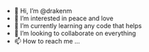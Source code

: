 - 👋 Hi, I’m @drakenm
- 👀 I’m interested in peace and love
- 🌱 I’m currently learning any code that helps
- 💞️ I’m looking to collaborate on everything
- 📫 How to reach me ...

<!---
drakenm/drakenm is a ✨ special ✨ repository because its `README.md` (this file) appears on your GitHub profile.
You can click the Preview link to take a look at your changes.
--->
